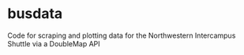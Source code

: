 # busdata
Code for scraping and plotting data for the Northwestern Intercampus Shuttle via a DoubleMap API
